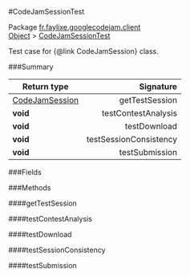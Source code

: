 #CodeJamSessionTest

Package [fr.faylixe.googlecodejam.client](nullfr/faylixe/googlecodejam/client)<br>
[Object]() > [CodeJamSessionTest]()

Test case for {@link CodeJamSession} class.

###Summary


Return type | Signature
--- | ---:
[CodeJamSession]() | getTestSession
**void** | testContestAnalysis
**void** | testDownload
**void** | testSessionConsistency
**void** | testSubmission

###Fields


###Methods

####getTestSession


####testContestAnalysis


####testDownload


####testSessionConsistency


####testSubmission


